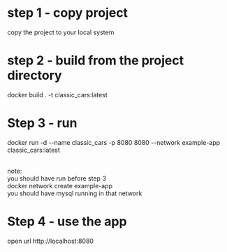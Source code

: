 # step 1 - copy project
copy the project to your local system

# step 2 - build from the project directory
docker  build . -t classic_cars:latest

# Step 3 - run
docker run -d --name classic_cars -p 8080:8080 --network example-app classic_cars:latest 


<br/>
note: </br>
you should have run before step 3</br>
 docker network create example-app </br>
you should have mysql running in that network

# Step 4 - use the app
open url http://localhost:8080
